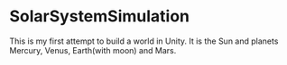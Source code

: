 # SolarSystemSimulation
This is my first attempt to build a world in Unity. It is the Sun and planets Mercury, Venus, Earth(with moon) and Mars.
